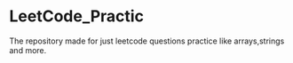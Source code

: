 # LeetCode_Practic
The repository made for just leetcode questions practice like arrays,strings and more.

